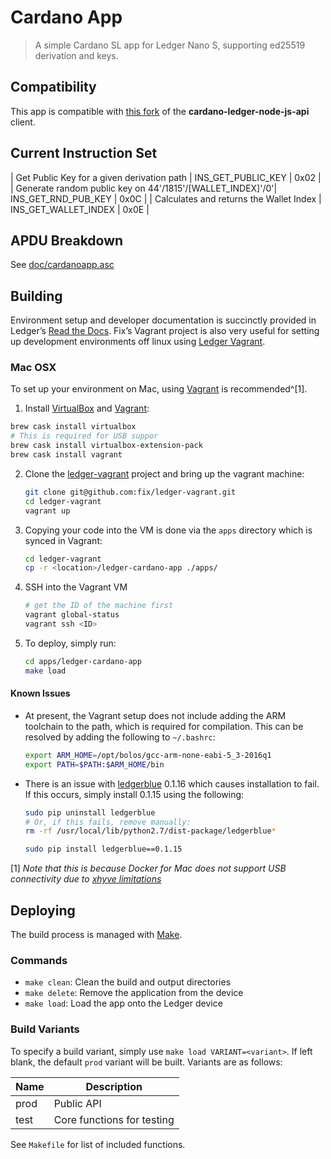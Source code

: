 # Cardano App

> A simple Cardano SL app for Ledger Nano S, supporting ed25519 derivation and keys.

## Compatibility

This app is compatible with [this fork](https://github.com/HiddenField/cardano-ledger-node-js-api) of the **cardano-ledger-node-js-api** client.

## Current Instruction Set

| Get Public Key for a given derivation path | INS_GET_PUBLIC_KEY | 0x02 |
| Generate random public key on 44'/1815'/[WALLET_INDEX]'/0'| INS_GET_RND_PUB_KEY | 0x0C |
| Calculates and returns the Wallet Index | INS_GET_WALLET_INDEX | 0x0E |

## APDU Breakdown

See [doc/cardanoapp.asc](doc/cardanoapp.asc)

## Building

Environment setup and developer documentation is succinctly provided in Ledger’s [Read the Docs](http://ledger.readthedocs.io/en/latest/). Fix’s Vagrant project is also very useful for setting up development environments off linux using [Ledger Vagrant](https://github.com/fix/ledger-vagrant).

### Mac OSX

To set up your environment on Mac, using [Vagrant](https://www.vagrantup.com) is recommended^[1].


1. Install [VirtualBox](https://www.virtualbox.org/) and [Vagrant](https://www.vagrantup.com/):

  ```bash
  brew cask install virtualbox
  # This is required for USB suppor
  brew cask install virtualbox-extension-pack
  brew cask install vagrant
 
  ```

2. Clone the [ledger-vagrant](https://github.com/fix/ledger-vagrant) project and bring up the vagrant machine:

    ```bash
    git clone git@github.com:fix/ledger-vagrant.git
    cd ledger-vagrant
    vagrant up
    ```
3. Copying your code into the VM is done via the `apps` directory which is synced in Vagrant:

	```bash
	cd ledger-vagrant
	cp -r <location>/ledger-cardano-app ./apps/
	```
	
4. SSH into the Vagrant VM

	```bash
	# get the ID of the machine first
	vagrant global-status
	vagrant ssh <ID>
	```
5. To deploy, simply run:

	```bash
	cd apps/ledger-cardano-app
	make load
	```
#### Known Issues

* At present, the Vagrant setup does not include adding the ARM toolchain to the path, which is required for compilation. This can be resolved by adding the following to `~/.bashrc`:

	```bash
	export ARM_HOME=/opt/bolos/gcc-arm-none-eabi-5_3-2016q1
	export PATH=$PATH:$ARM_HOME/bin
	```
* There is an issue with [ledgerblue](https://github.com/LedgerHQ/blue-loader-python) 0.1.16 which causes installation to fail. If this occurs, simply install 0.1.15 using the following:

	```bash
	sudo pip uninstall ledgerblue
	# Or, if this fails, remove manually:
	rm -rf /usr/local/lib/python2.7/dist-package/ledgerblue*

	sudo pip install ledgerblue==0.1.15
	```
    
[1] *Note that this is because Docker for Mac does not support USB connectivity due to [xhyve limitations](https://github.com/mist64/xhyve#what-is-bhyve)*

## Deploying

The build process is managed with [Make](https://www.gnu.org/software/make/).

### Commands

* `make clean`: Clean the build and output directories
* `make delete`: Remove the application from the device
* `make load`: Load the app onto the Ledger device

### Build Variants

To specify a build variant, simply use `make load VARIANT=<variant>`. If left blank, the default `prod` variant will be built. Variants are as follows:

| Name | Description                |
|------|----------------------------|
| prod | Public API                 |
| test | Core functions for testing |

See `Makefile` for list of included functions.

